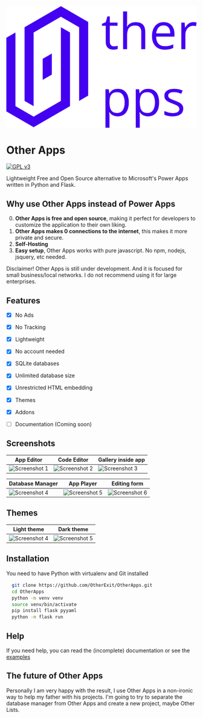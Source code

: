 <div align="center">
  <img src="./res/logo.svg">
</div>

# Other Apps

[![GPL v3](https://img.shields.io/badge/License-GPL%20v3-blue)](https://www.gnu.org/licenses/gpl-3.0.en.html)

Lightweight Free and Open Source alternative to Microsoft's Power Apps written in Python and Flask.

## Why use Other Apps instead of Power Apps
0. **Other Apps is free and open source**, making it perfect for developers to customize the application to their own liking.
1. **Other Apps makes 0 connections to the internet**, this makes it more private and secure.
2. **Self-Hosting**
3. **Easy setup**, Other Apps works  with pure javascript. No npm, nodejs, jsquery, etc needed.

Disclaimer! Other Apps is still under development. And it is focused for small business/local networks. I do not recommend using it for large enterprises.

## Features

-   [x] No Ads
-   [x] No Tracking
-   [x] Lightweight
-   [x] No account needed
-   [x] SQLite databases
-   [x] Unlimited database size
-   [x] Unrestricted HTML embedding
-   [x] Themes
-   [x] Addons
-   [ ] Documentation (Coming soon)


## Screenshots

| App Editor | Code Editor | Gallery inside app |
| -- | -- | -- |
| ![Screenshot 1](https://raw.githubusercontent.com/OtherExit/OtherApps/main/res/sample01.png) | ![Screenshot 2](https://raw.githubusercontent.com/OtherExit/OtherApps/main/res/sample02.png) | ![Screenshot 3](https://raw.githubusercontent.com/OtherExit/OtherApps/main/res/sample03.png) |

| Database Manager | App Player | Editing form |
| -- | -- | -- |
| ![Screenshot 4](https://raw.githubusercontent.com/OtherExit/OtherApps/main/res/sample06.png) | ![Screenshot 5](https://raw.githubusercontent.com/OtherExit/OtherApps/main/res/sample07.png) | ![Screenshot 6](https://raw.githubusercontent.com/OtherExit/OtherApps/main/res/sample08.png) |

## Themes

| Light theme                                                                                  | Dark theme                                                                                   |
| -------------------------------------------------------------------------------------------- | -------------------------------------------------------------------------------------------- |
| ![Screenshot 4](https://raw.githubusercontent.com/OtherExit/OtherApps/main/res/sample04.png) | ![Screenshot 5](https://raw.githubusercontent.com/OtherExit/OtherApps/main/res/sample05.png) |

## Installation
You need to have Python with virtualenv and Git installed

```bash
  git clone https://github.com/OtherExit/OtherApps.git
  cd OtherApps
  python -m venv venv
  source venv/bin/activate
  pip install flask pyyaml
  python -m flask run
```

## Help
If you need help, you can read the (incomplete) documentation or see the [examples](https://github.com/OtherExit/OtherApps-Examples)

## The future of Other Apps
Personally I am very happy with the result, I use Other Apps in a non-ironic way to help my father with his projects. I'm going to try to separate the database manager from Other Apps and create a new project, maybe Other Lists.
